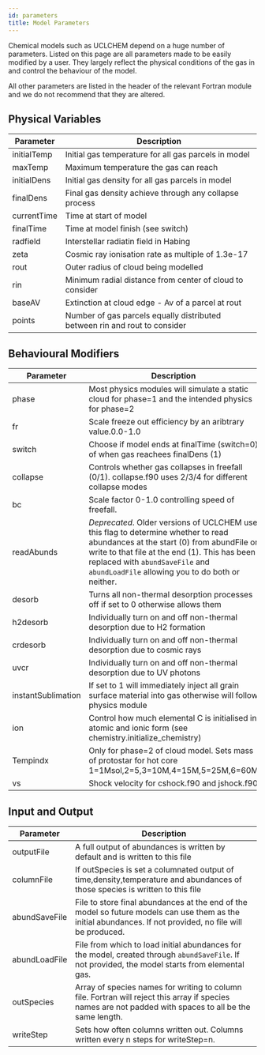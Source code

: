 ```yaml
---
id: parameters
title: Model Parameters
---
```


Chemical models such as UCLCHEM depend on a huge number of parameters. Listed on this page are all parameters made to be easily modified by a user. They largely reflect the physical conditions of the gas in and control the behaviour of the model.

All other parameters are listed in the header of the relevant Fortran module and we do not recommend that they are altered.

## Physical Variables
|Parameter |Description|
| ----- | ------ |
| initialTemp | Initial gas temperature for all gas parcels in model|
| maxTemp | Maximum temperature the gas can reach |
| initialDens | Initial gas density for all gas parcels in model |
|finalDens|Final gas density achieve through any collapse process|
|currentTime|Time at start of model|
|finalTime|Time at model finish (see switch)|
|radfield|Interstellar radiatin field in Habing|
|zeta|Cosmic ray ionisation rate as multiple of 1.3e-17|
|rout|Outer radius of cloud being modelled|
|rin |Minimum radial distance from center of cloud to consider|
|baseAV|Extinction at cloud edge - Av of a parcel at rout|
|points|Number of gas parcels equally distributed between rin and rout to consider|

## Behavioural Modifiers
|Parameter |Description|
| ----- | ------ |
|phase| Most physics modules will simulate a static cloud for phase=1 and the intended physics for phase=2|
|fr|Scale freeze out efficiency by an aribtrary value.0.0-1.0 |
|switch | Choose if model ends at finalTime (switch=0) of when gas reachees finalDens (1)|
|collapse | Controls whether gas collapses in freefall (0/1). collapse.f90 uses 2/3/4 for different collapse modes|
|bc| Scale factor 0-1.0 controlling speed of freefall.|
|readAbunds| *Deprecated*. Older versions of UCLCHEM use this flag to determine whether to read abundances at the start (0) from abundFile or write to that file at the end (1). This has been replaced with `abundSaveFile` and `abundLoadFile` allowing you to do both or neither.|
|desorb| Turns all non-thermal desorption processes off if set to 0 otherwise allows them|
|h2desorb| Individually turn on and off non-thermal desorption due to H2 formation|
|crdesorb| Individually turn on and off non-thermal desorption due to cosmic rays|
|uvcr| Individually turn on and off non-thermal desorption due to UV photons|
|instantSublimation| If set to 1 will immediately inject all grain surface material into gas otherwise will follow physics module|
|ion|Control how much elemental C is initialised in atomic and ionic form (see chemistry.initialize_chemistry)|
|Tempindx| Only for phase=2 of cloud model. Sets mass of protostar for hot core 1=1Msol,2=5,3=10M,4=15M,5=25M,6=60M|
|vs | Shock velocity for cshock.f90 and jshock.f90|

## Input and Output
|Parameter |Description|
| ----- | ------ |
| outputFile | A full output of abundances is written by default and is written to this file|
| columnFile | If outSpecies is set a columnated output of time,density,temperature and abundances of those species is written to this file|
|abundSaveFile| File to store final abundances at the end of the model so future models can use them as the initial abundances. If not provided, no file will be produced.|
|abundLoadFile| File from which to load initial abundances for the model, created through `abundSaveFile`. If not provided, the model starts from elemental gas. |
|outSpecies| Array of species names for writing to column file. Fortran will reject this array if species names are not padded with spaces to all be the same length.|
|writeStep| Sets how often columns written out. Columns written every n steps for writeStep=n.|